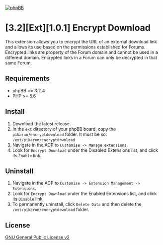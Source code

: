 [![phpBB](https://www.phpbb-es.com/foro/styles/flat-style/theme/images/logo_new_small.png)](https://www.phpbb-es.com/foro/viewtopic.php?f=147&t=43232)
# [3.2][Ext][1.0.1] Encrypt Download
This extension allows you to encrypt the URL of an external download link and allows its use based on the permissions established for Forums.
Encrypted links are property of the Forum domain and cannot be used in a different domain.
Encrypted links in a Forum can only be decrypted in that same Forum.

## Requirements
* phpBB >= 3.2.4
* PHP >= 5.6

## Install
1. Download the latest release.
2. In the `ext` directory of your phpBB board, copy the `pikaron/encryptdownload` folder. It must be so: `/ext/pikaron/encryptdownload`
4. Navigate in the ACP to `Customise -> Manage extensions`.
5. Look for `Encrypt Download` under the Disabled Extensions list, and click its `Enable` link.

## Uninstall
1. Navigate in the ACP to `Customise -> Extension Management -> Extensions`.
2. Look for `Encrypt Download` under the Enabled Extensions list, and click its `Disable` link.
3. To permanently uninstall, click `Delete Data` and then delete the `/ext/pikaron/encryptdownload` folder.

## License
[GNU General Public License v2](http://opensource.org/licenses/GPL-2.0)